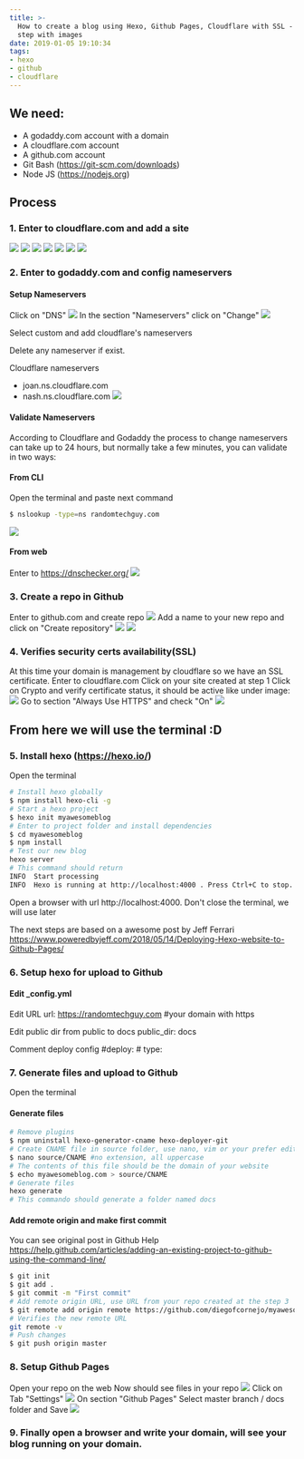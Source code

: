 ```yaml
---
title: >-
  How to create a blog using Hexo, Github Pages, Cloudflare with SSL - Step by
  step with images
date: 2019-01-05 19:10:34
tags:
- hexo
- github 
- cloudflare
---
```

## **We need:**
- A godaddy.com account with a domain
- A cloudflare.com account
- A github.com account
- Git Bash (https://git-scm.com/downloads)
- Node JS (https://nodejs.org)

## **Process**
### 1. Enter to cloudflare.com and add a site
![](/images/20190105/1-1.jpg)
![](/images/20190105/1-2.PNG)
![](/images/20190105/1-3.PNG)
![](/images/20190105/1-4.PNG)
![](/images/20190105/1-5.PNG)
![](/images/20190105/1-6.jpg)
![](/images/20190105/1-7.jpg)

### 2. Enter to godaddy.com and config nameservers
#### Setup Nameservers
Click on "DNS"
![](/images/20190105/2-1.jpg)
In the section "Nameservers" click on "Change"
![](/images/20190105/2-2.jpg)

Select custom and add cloudflare's nameservers

Delete any nameserver if exist.

Cloudflare nameservers
- joan.ns.cloudflare.com
- nash.ns.cloudflare.com
![](/images/20190105/2-3.PNG)

#### Validate Nameservers
According to Cloudflare and Godaddy the process to change nameservers can take up to 24 hours,  but normally take a few minutes, you can validate in two ways:
    
#### From CLI
Open the terminal and paste next command
```sh
$ nslookup -type=ns randomtechguy.com
```
![](/images/20190105/2-4.PNG)

#### From web
Enter to https://dnschecker.org/
![](/images/20190105/2-5.PNG)

### 3. Create a repo in Github
Enter to github.com and create repo
![](/images/20190105/3-1.PNG)
Add a name to your new repo and click on "Create repository"
![](/images/20190105/3-2.PNG)
![](/images/20190105/3-3.PNG)

### 4. Verifies security certs availability(SSL) 
At this time your domain is management by cloudflare so we have an SSL certificate.
Enter to cloudflare.com
Click on your site created at step 1
Click on Crypto and verify certificate status, it should be active like under image:
![](/images/20190105/4-1.PNG)
Go to section "Always Use HTTPS" and check "On"
![](/images/20190105/4-2.PNG)


## From here we will use the terminal :D

### 5. Install hexo (https://hexo.io/) 
Open the terminal
```sh
# Install hexo globally
$ npm install hexo-cli -g
# Start a hexo project
$ hexo init myawesomeblog
# Enter to project folder and install dependencies
$ cd myawesomeblog
$ npm install
# Test our new blog
hexo server
# This command should return
INFO  Start processing
INFO  Hexo is running at http://localhost:4000 . Press Ctrl+C to stop.
```
Open a browser with url http://localhost:4000.
Don't close the terminal, we will use later


The next steps are based on a awesome post by Jeff Ferrari
https://www.poweredbyjeff.com/2018/05/14/Deploying-Hexo-website-to-Github-Pages/

### 6. Setup hexo for upload to Github
#### Edit _config.yml
Edit URL
	url: https://randomtechguy.com #your domain with https

Edit public dir from public to docs
	public_dir: docs

Comment deploy config
    #deploy:
    #   type:

### 7. Generate files and upload to Github
Open the terminal
#### Generate files
```sh
# Remove plugins
$ npm uninstall hexo-generator-cname hexo-deployer-git
# Create CNAME file in source folder, use nano, vim or your prefer editor
$ nano source/CNAME #no extension, all uppercase
# The contents of this file should be the domain of your website
$ echo myawesomeblog.com > source/CNAME
# Generate files
hexo generate
# This commando should generate a folder named docs
```
#### Add remote origin and make first commit
You can see original post in Github Help
https://help.github.com/articles/adding-an-existing-project-to-github-using-the-command-line/
```sh
$ git init
$ git add .
$ git commit -m "First commit"
# Add remote origin URL, use URL from your repo created at the step 3
$ git remote add origin remote https://github.com/diegofcornejo/myawesomeblog.git 
# Verifies the new remote URL
git remote -v 
# Push changes
$ git push origin master
```

### 8. Setup Github Pages
Open your repo on the web
Now should see files in your repo
![](/images/20190105/8-1.PNG)
Click on Tab "Settings"
![](/images/20190105/8-2.PNG)
On section "Github Pages" Select master branch / docs folder and Save
![](/images/20190105/8-3.PNG)

### 9. Finally open a browser and write your domain, will see your blog running on your domain.
